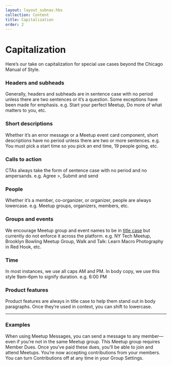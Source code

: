 ```yaml
---
layout: layout_subnav.hbs
collection: Content
title: Capitalization
order: 2
---
```


# Capitalization
Here’s our take on capitalization for special use cases beyond the Chicago Manual of Style.

### Headers and subheads
Generally, headers and subheads are in sentence case with no period unless there are two sentences or it’s a question. Some exceptions have been made for emphasis.
e.g. Start your perfect Meetup, Do more of what matters to you, etc.

### Short descriptions
Whether it’s an error message or a Meetup event card component, short descriptions have no period unless there are two or more sentences.
e.g. You must pick a start time so you pick an end time, 19 people going, etc.

### Calls to action
CTAs always take the form of sentence case with no period and no ampersands.
e.g. Agree >, Submit and send

### People
Whether it’s a member, co-organizer, or organizer, people are always lowercase.
e.g. Meetup groups, organizers, members, etc.

### Groups and events
We encourage Meetup group and event names to be in [title case](http://titlecapitalization.com/) but currently do not enforce it across the platform.
e.g. NY Tech Meetup, Brooklyn Bowling Meetup Group, Walk and Talk: Learn Macro Photography in Red Hook, etc.

### Time
In most instances, we use all caps AM and PM. In body copy, we use this style 9am–6pm to signify duration.
e.g. 6:00 PM

### Product features
Product features are always in title case to help them stand out in body paragraphs. Once they’re used in context, you can shift to lowercase.

---------------------------------------

### Examples
When using Meetup Messages, you can send a message to any member—even if you’re not in the same Meetup group. 
This Meetup group requires Member Dues. Once you’ve paid these dues, you’ll be able to join and attend Meetups.
You’re now accepting contributions from your members. You can turn Contributions off at any time in your Group Settings.
